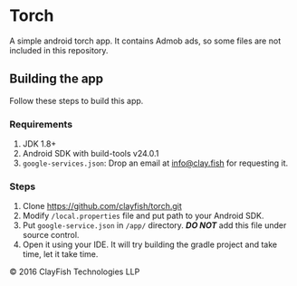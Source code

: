 # Torch
A simple android torch app. It contains Admob ads, so some files are not included in this repository.

## Building the app
Follow these steps to build this app.

### Requirements
1. JDK 1.8+
2. Android SDK with build-tools v24.0.1
3. `google-services.json`: Drop an email at info@clay.fish for requesting it.

### Steps
1. Clone https://github.com/clayfish/torch.git
2. Modify `/local.properties` file and put path to your Android SDK.
2. Put `google-service.json` in `/app/` directory. ***DO NOT*** add this file under source control.
2. Open it using your IDE. It will try building the gradle project and take time, let it take time.


&#169; 2016 ClayFish Technologies LLP
